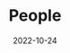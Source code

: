 ---
title: People
date: 2022-10-24

type: landing

#---------------------------------------------------------------------------------

sections:

#---------------------------------------------------------------------------------

  - block: about.biography
    id: id-professor
    content:
      title: |-
        **Professor**
      # Choose a user profile to display (a folder name within `content/authors/`)
      username: Changdon Kee

#---------------------------------------------------------------------------------

  - block: people
    id: id-member
    content:
      title: |-
        **Member**
      # Choose which groups/teams of users to display.
      #   Edit `user_groups` in each user's profile to add them to one or more of these groups.
      user_groups:
          - Postdoc
          - Ph.D Student
          - M.S Student
      sort_by: Params.grad_year
      sort_ascending: true
    design:
      show_interests: false
      show_role: true
      show_social: true

#---------------------------------------------------------------------------------

  - block: people
    id: id-alumni
    content:
      title: |-
        **Alumni**
        </br>
        </br>
      # Choose which groups/teams of users to display.
      #   Edit `user_groups` in each user's profile to add them to one or more of these groups.
      user_groups:
          - Alumni
      sort_by: Params.grad_year
      sort_ascending: true
    design:
      show_interests: false
      show_role: true
      show_social: true


---